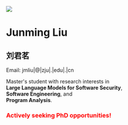 <img src="{{ site.baseurl }}/images/pics/my.jpg">

<h1>Junming Liu</h1>
<h2>刘君茗</h2>
<p>Email: jmliu|@|zju|.|edu|.|cn</p>

<p>Master's student with research interests in <br><strong>Large Language Models for Software Security</strong>, <br><strong>Software Engineering</strong>, and <br><strong>Program Analysis</strong>.</p>

<h3><span style="color: red;">Actively seeking PhD opportunities!</span></h3>
